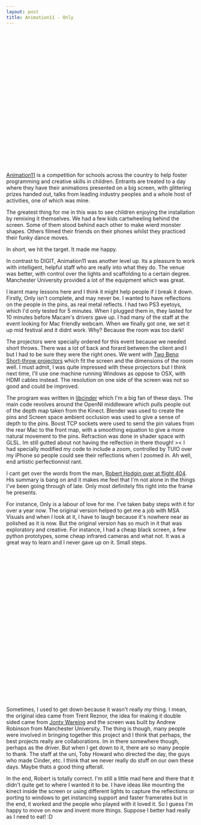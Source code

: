```yaml
---
layout: post
title: Animation11 - Only
---
```

<object width="640" height="360"><param name="allowfullscreen" value="true" /><param name="allowscriptaccess" value="always" /><param name="movie" value="http://vimeo.com/moogaloop.swf?clip_id=25925349&amp;server=vimeo.com&amp;show_title=1&amp;show_byline=1&amp;show_portrait=0&amp;color=00adef&amp;fullscreen=1&amp;autoplay=0&amp;loop=0" /><embed src="http://vimeo.com/moogaloop.swf?clip_id=25925349&amp;server=vimeo.com&amp;show_title=1&amp;show_byline=1&amp;show_portrait=0&amp;color=00adef&amp;fullscreen=1&amp;autoplay=0&amp;loop=0" type="application/x-shockwave-flash" allowfullscreen="true" allowscriptaccess="always" width="640" height="360"></embed></object>

[Animation11](http://www.cs.manchester.ac.uk/animation11/) is a competition for schools across the country to help foster programming and creative skills in children. Entrants are treated to a day where they have their animations presented on a big screen, with glittering prizes handed out, talks from leading industry peoples and a whole host of activities, one of which was mine.

The greatest thing for me in this was to see children enjoying the installation by remixing it themselves. We had a few kids cartwheeling behind the screen. Some of them stood behind each other to make wierd monster shapes. Others filmed their friends on their phones whilst they practiced their funky dance moves.

In short, we hit the target. It made me happy.

In contrast to DIGIT, Animation11 was another level up. Its a pleasure to work with intelligent, helpful staff who are really into what they do. The venue was better, with control over the lights and scaffolding to a certain degree. Manchester University provided a lot of the equipment which was great.

I learnt many lessons here and I think it might help people if I break it down. Firstly, Only isn't complete, and may never be. I wanted to have reflections on the people in the pins, as real metal reflects. I had two PS3 eyetoys, which I'd only tested for 5 minutes. When I plugged them in, they lasted for 10 minutes before Macam's drivers gave up. I had many of the staff at the event looking for Mac friendly webcam. When we finally got one, we set it up mid festival and it didnt work. Why? Because the room was too dark! 

The projectors were specially ordered for this event because we needed short throws. There was a lot of back and forard between the client and I but I had to be sure they were the right ones. We went with [Two Benq Short-throw projectors](http://projectorpoint.co.uk/projectors/BenQ_MX613ST.html) which fit the screen and the dimensions of the room well. I must admit, I was quite impressed with these projectors but I think next time, I'll use one machine running Windows as oppose to OSX, with HDMI cables instead. The resolution on one side of the screen was not so good and could be improved.

The program was written in [libcinder](http://www.libcinder.org) which I'm a big fan of these days. The main code revolves around the OpenNI middleware which pulls people out of the depth map taken from the Kinect. Blender was used to create the pins and Screen space ambient occlusion was used to give a sense of depth to the pins. Boost TCP sockets were used to send the pin values from the rear Mac to the front map, with a smoothing equation to give a more natural movement to the pins. Refraction was done in shader space with GLSL. Im still gutted about not having the relfection in there though! >< I had specially modified my code to include a zoom, controlled by TUIO over my iPhone so people could see their reflections when I zoomed in. Ah well, end artistic perfectionnist rant.

I cant get over the words from the man, [Robert Hodgin over at flight 404](http://www.flight404.com/blog/?p=498). His summary is bang on and it makes me feel that I'm not alone in the things I've been going through of late. Only most definitely fits right into the frame he presents. 

For instance, Only is a labour of love for me. I've taken baby steps with it for over a year now. The original version helped to get me a job with MSA Visuals and when I look at it, I have to laugh because it's nowhere near as polished as it is now. But the original version has so much in it that was exploratory and creative. For instance, I had a cheap black screen, a few python prototypes, some cheap infrared cameras and what not. It was a great way to learn and I never gave up on it. Small steps.

<object width="640" height="400"><param name="allowfullscreen" value="true" /><param name="allowscriptaccess" value="always" /><param name="movie" value="http://vimeo.com/moogaloop.swf?clip_id=9115304&amp;server=vimeo.com&amp;show_title=1&amp;show_byline=1&amp;show_portrait=0&amp;color=00adef&amp;fullscreen=1&amp;autoplay=0&amp;loop=0" /><embed src="http://vimeo.com/moogaloop.swf?clip_id=9115304&amp;server=vimeo.com&amp;show_title=1&amp;show_byline=1&amp;show_portrait=0&amp;color=00adef&amp;fullscreen=1&amp;autoplay=0&amp;loop=0" type="application/x-shockwave-flash" allowfullscreen="true" allowscriptaccess="always" width="640" height="400"></embed></object>

Sometimes, I used to get down because it wasn't really *my* thing. I mean, the original idea came from Trent Reznor, the idea for making it double sided came from [Jonty Wareing](http://jonty.co.uk/) and the screen was built by Andrew Robinson from Manchester University. The thing is though, many people were involved in bringing together this project and I think that perhaps, the best projects really are collaborations. Im in there somewhere though, perhaps as the driver. But when I get down to it, there are so many people to thank. The staff at the uni, Toby Howard who directed the day, the guys who made Cinder, etc. I think that we never really do stuff on our own these days. Maybe thats a good thing afterall.

In the end, Robert is totally correct. I'm still a little mad here and there that it didn't quite get to where I wanted it to be. I have ideas like mounting the kinect inside the screen or using different lights to capture the reflections or porting to windows to get instancing support and faster framerates but in the end, it worked and the people who played with it loved it. So I guess I'm happy to move on now and invent more things. Suppose I better had really as I need to eat! :D

